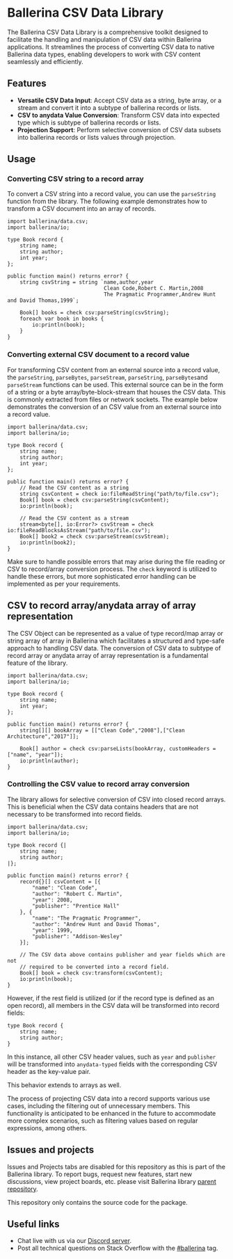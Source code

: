 # Ballerina CSV Data Library

The Ballerina CSV Data Library is a comprehensive toolkit designed to facilitate the handling and manipulation of CSV data within Ballerina applications. It streamlines the process of converting CSV data to native Ballerina data types, enabling developers to work with CSV content seamlessly and efficiently.

## Features

- **Versatile CSV Data Input**: Accept CSV data as a string, byte array, or a stream and convert it into a subtype of ballerina records or lists.
- **CSV to anydata Value Conversion**: Transform CSV data into expected type which is subtype of ballerina records or lists.
- **Projection Support**: Perform selective conversion of CSV data subsets into ballerina records or lists values through projection.

## Usage

### Converting CSV string to a record array

To convert a CSV string into a record value, you can use the `parseString` function from the library. The following example demonstrates how to transform a CSV document into an array of records.

```ballerina
import ballerina/data.csv;
import ballerina/io;

type Book record {
    string name;
    string author;
    int year;
};

public function main() returns error? {
    string csvString = string `name,author,year
                               Clean Code,Robert C. Martin,2008
                               The Pragmatic Programmer,Andrew Hunt and David Thomas,1999`;

    Book[] books = check csv:parseString(csvString);
    foreach var book in books {
        io:println(book);
    }
}
```

### Converting external CSV document to a record value

For transforming CSV content from an external source into a record value, the `parseString`, `parseBytes`, `parseStream`, `parseString`, `parseBytes`and `parseStream` functions can be used. This external source can be in the form of a string or a byte array/byte-block-stream that houses the CSV data. This is commonly extracted from files or network sockets. The example below demonstrates the conversion of an CSV value from an external source into a record value.

```ballerina
import ballerina/data.csv;
import ballerina/io;

type Book record {
    string name;
    string author;
    int year;
};

public function main() returns error? {
    // Read the CSV content as a string
    string csvContent = check io:fileReadString("path/to/file.csv");
    Book[] book = check csv:parseString(csvContent);
    io:println(book);

    // Read the CSV content as a stream
    stream<byte[], io:Error?> csvStream = check io:fileReadBlocksAsStream("path/to/file.csv");
    Book[] book2 = check csv:parseStream(csvStream);
    io:println(book2);
}
```

Make sure to handle possible errors that may arise during the file reading or CSV to record/array conversion process. The `check` keyword is utilized to handle these errors, but more sophisticated error handling can be implemented as per your requirements.

## CSV to record array/anydata array of array representation

The CSV Object can be represented as a value of type record/map array or string array of array in Ballerina which facilitates a structured and type-safe approach to handling CSV data.
The conversion of CSV data to subtype of record array or anydata array of array representation is a fundamental feature of the library.

```ballerina
import ballerina/data.csv;
import ballerina/io;

type Book record {
    string name;
    int year;
};

public function main() returns error? {
    string[][] bookArray = [["Clean Code","2008"],["Clean Architecture","2017"]];

    Book[] author = check csv:parseLists(bookArray, customHeaders = ["name", "year"]);
    io:println(author);
}
```

### Controlling the CSV value to record array conversion

The library allows for selective conversion of CSV into closed record arrays. This is beneficial when the CSV data contains headers that are not necessary to be transformed into record fields.

```ballerina
import ballerina/data.csv;
import ballerina/io;

type Book record {|
    string name;
    string author;
|};

public function main() returns error? {
    record{}[] csvContent = [{
        "name": "Clean Code",
        "author": "Robert C. Martin",
        "year": 2008,
        "publisher": "Prentice Hall"
    }, {
        "name": "The Pragmatic Programmer",
        "author": "Andrew Hunt and David Thomas",
        "year": 1999,
        "publisher": "Addison-Wesley"
    }];

    // The CSV data above contains publisher and year fields which are not 
    // required to be converted into a record field.
    Book[] book = check csv:transform(csvContent);
    io:println(book);
}
```

However, if the rest field is utilized (or if the record type is defined as an open record), all members in the CSV data will be transformed into record fields:

```ballerina
type Book record {
    string name;
    string author;
}
```

In this instance, all other CSV header values, such as `year` and `publisher` will be transformed into `anydata-typed` fields with the corresponding CSV header as the key-value pair.

This behavior extends to arrays as well.

The process of projecting CSV data into a record supports various use cases, including the filtering out of unnecessary members. This functionality is anticipated to be enhanced in the future to accommodate more complex scenarios, such as filtering values based on regular expressions, among others.

## Issues and projects

Issues and Projects tabs are disabled for this repository as this is part of the Ballerina library. To report bugs, request new features, start new discussions, view project boards, etc. please visit Ballerina library [parent repository](https://github.com/ballerina-platform/ballerina-library).

This repository only contains the source code for the package.

## Useful links

* Chat live with us via our [Discord server](https://discord.gg/ballerinalang).
* Post all technical questions on Stack Overflow with the [#ballerina](https://stackoverflow.com/questions/tagged/ballerina) tag.
